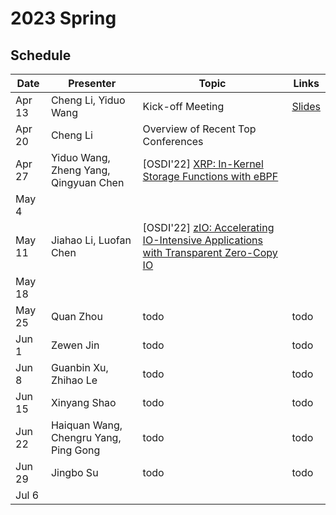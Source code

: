 # 2023 Spring

## Schedule

| Date   | Presenter | Topic    | Links |
| ------ | --------- | -------- | ----- |
| Apr 13 | Cheng Li, Yiduo Wang  | Kick-off Meeting |    [Slides]( https://rec.ustc.edu.cn/share/3da35cb0-da09-11ed-80ed-1303af1dcb7d )   |
| Apr 20 | Cheng Li  | Overview of Recent Top Conferences |       |
| Apr 27 | Yiduo Wang, Zheng Yang, Qingyuan Chen  | [OSDI'22] [ XRP: In-Kernel Storage Functions with eBPF](https://www.usenix.org/system/files/osdi22-zhong_1.pdf) |       |
| May 4  |           |           |      |
| May 11 | Jiahao Li, Luofan Chen | [OSDI'22] [zIO: Accelerating IO-Intensive Applications with Transparent Zero-Copy IO](https://www.usenix.org/system/files/osdi22-stamler.pdf) |   |
| May 18 |           |          |       |
| May 25 | Quan Zhou |   todo   |  todo |
| Jun 1 | Zewen Jin |   todo   |  todo |
| Jun 8| Guanbin Xu, Zhihao Le |  todo   |  todo |
| Jun 15 | Xinyang Shao |  todo  |  todo  |
| Jun 22 | Haiquan Wang, Chengru Yang, Ping Gong          |   todo       |  todo      |
| Jun 29 |  Jingbo Su         |    todo      |  todo     |
| Jul 6 |           |          |       |

